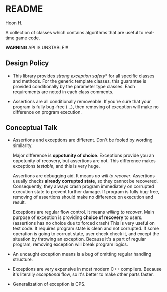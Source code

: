 README
======
Hoon H.



A collection of classes which contains algorithms that are useful to real-time game code.




**WARNING** API IS UNSTABLE!!!












Design Policy
-------------

-	This library provides *strong exception safety** for all specific classes and methods. For the generic template classes, this
	guarantee is provided conditionally by the parameter type classes. Each requirements are noted in each class comments.

-	Assertions are all conditionally removeable. If you're sure that your program is fully bug-free (...), then removing of exception
	will make no difference on program execution.











Conceptual Talk
---------------

-	Assertions and exceptions are different.
	Don't be fooled by wording similarity.

	Major difference is **oppotunity of choice**. Exceptions provide you an oppotunity of recovery, but assertions are not. This 
	difference makes exceptions *testable*, and this is very huge.

	Assertions are debugging aid. It means *no will to recover*. Assertions usually checks **already corrupted state**, so they
	cannot be recovered. Consequently, they always crash program immediately on corrupted execution state to prevent further damage.
	If program is fully bug-free, removing of assertions should make no difference on execution and result.

	Exceptions are regular flow control. It means *willing to recover*. Main purpose of exception is providing **choice of recovery**
	to users. (assertions has no choice due to forced crash) This is very useful on test code.
	It requires program state is clean and not corrupted. If some operation is going to corrupt state, user check check it, and except 
	the situation by throwing an exception.
	Because it's a part of regular program, removing exception will break program logics.

-	An uncaught exception means is a bug of omitting regular handling structure.

-	Exceptions are very expensive in most modern C++ compilers. Because it's literally *exceptional* flow, so it's better to make
	other parts faster.
	
-	Generalization of exception is CPS.
